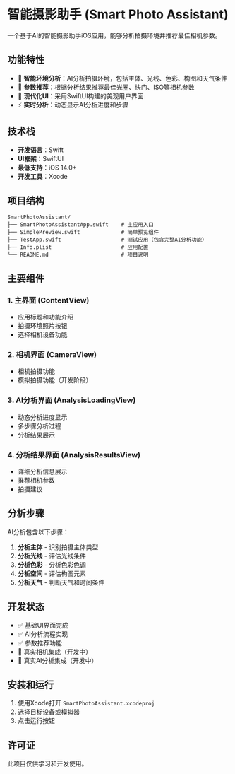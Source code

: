 # 智能摄影助手 (Smart Photo Assistant)

一个基于AI的智能摄影助手iOS应用，能够分析拍摄环境并推荐最佳相机参数。

## 功能特性

- 📸 **智能环境分析**：AI分析拍摄环境，包括主体、光线、色彩、构图和天气条件
- 🎯 **参数推荐**：根据分析结果推荐最佳光圈、快门、ISO等相机参数
- 🎨 **现代化UI**：采用SwiftUI构建的美观用户界面
- ⚡ **实时分析**：动态显示AI分析进度和步骤

## 技术栈

- **开发语言**：Swift
- **UI框架**：SwiftUI
- **最低支持**：iOS 14.0+
- **开发工具**：Xcode

## 项目结构

```
SmartPhotoAssistant/
├── SmartPhotoAssistantApp.swift    # 主应用入口
├── SimplePreview.swift             # 简单预览组件
├── TestApp.swift                   # 测试应用（包含完整AI分析功能）
├── Info.plist                      # 应用配置
└── README.md                       # 项目说明
```

## 主要组件

### 1. 主界面 (ContentView)
- 应用标题和功能介绍
- 拍摄环境照片按钮
- 选择相机设备功能

### 2. 相机界面 (CameraView)
- 相机拍摄功能
- 模拟拍摄功能（开发阶段）

### 3. AI分析界面 (AnalysisLoadingView)
- 动态分析进度显示
- 多步骤分析过程
- 分析结果展示

### 4. 分析结果界面 (AnalysisResultsView)
- 详细分析信息展示
- 推荐相机参数
- 拍摄建议

## 分析步骤

AI分析包含以下步骤：
1. **分析主体** - 识别拍摄主体类型
2. **分析光线** - 评估光线条件
3. **分析色彩** - 分析色彩色调
4. **分析空间** - 评估构图元素
5. **分析天气** - 判断天气和时间条件

## 开发状态

- ✅ 基础UI界面完成
- ✅ AI分析流程实现
- ✅ 参数推荐功能
- 🔄 真实相机集成（开发中）
- 🔄 真实AI分析集成（开发中）

## 安装和运行

1. 使用Xcode打开 `SmartPhotoAssistant.xcodeproj`
2. 选择目标设备或模拟器
3. 点击运行按钮

## 许可证

此项目仅供学习和开发使用。
